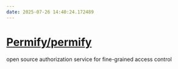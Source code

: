 ```yaml
---
date: 2025-07-26 14:40:24.172489
---
```


# [Permify/permify](https://github.com/Permify/permify)

open source authorization service for fine-grained access control